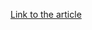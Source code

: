 [Link to the article](https://vmray.com/cyber-security-blog/malware-analysis-spotlight-emotets-use-of-cryptography/)
